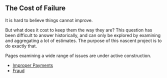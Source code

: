 ## The Cost of Failure

It is hard to believe things cannot improve. 

But what does it cost to keep them the way they are? This question has been difficult to answer historically, and can only be explored by examining and aggregating a lot of estimates. The purpose of this nascent project is to do exactly that. 

Pages examining a wide range of issues are under active construction. 

* [Improper Payments](improper.md)
* [Fraud](fraud.md)
